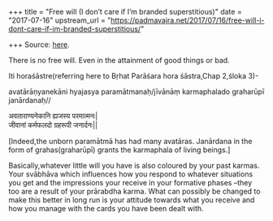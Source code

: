 +++
title = "Free will (I don’t care if I’m branded superstitious)"
date = "2017-07-16"
upstream_url = "https://padmavajra.net/2017/07/16/free-will-i-dont-care-if-im-branded-superstitious/"

+++
Source: [here](https://padmavajra.net/2017/07/16/free-will-i-dont-care-if-im-branded-superstitious/).

There is no free will. Even in the attainment of good things or bad.



Iti horaśāstre(referring here to Bṛhat Parāśara hora śāstra,Chap 2,śloka
3)-



avatārāṇyanekāni hyajasya paramātmanaḥ/jīvānāṃ karmaphalado graharūpī
janārdanaḥ//

अवताराण्यनेकानि ह्यजस्य परमात्मनः\|  
जीवानां कर्मफलदो ग्रहरूपी जनार्दनः\|\|

\[Indeed,the unborn paramātmā has had many avatāras. Janārdana in the
form of grahas(graharūpī) grants the karmaphala of living beings.\]

Basically,whatever little will you have is also coloured by your past
karmas. Your svābhāva which influences how you respond to whatever
situations you get and the impressions your receive in your formative
phases –they too are a result of your prārabdha karma. What can possibly
be changed to make this better in long run is your attitude towards what
you receive and how you manage with the cards you have been dealt with.






